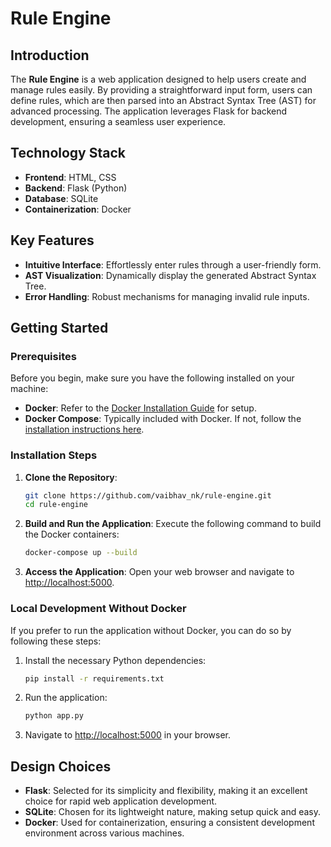 

# Rule Engine

## Introduction
The **Rule Engine** is a web application designed to help users create and manage rules easily. By providing a straightforward input form, users can define rules, which are then parsed into an Abstract Syntax Tree (AST) for advanced processing. The application leverages Flask for backend development, ensuring a seamless user experience.

## Technology Stack
- **Frontend**: HTML, CSS
- **Backend**: Flask (Python)
- **Database**: SQLite
- **Containerization**: Docker

## Key Features
- **Intuitive Interface**: Effortlessly enter rules through a user-friendly form.
- **AST Visualization**: Dynamically display the generated Abstract Syntax Tree.
- **Error Handling**: Robust mechanisms for managing invalid rule inputs.

## Getting Started

### Prerequisites
Before you begin, make sure you have the following installed on your machine:
- **Docker**: Refer to the [Docker Installation Guide](https://docs.docker.com/get-docker/) for setup.
- **Docker Compose**: Typically included with Docker. If not, follow the [installation instructions here](https://docs.docker.com/compose/install/).

### Installation Steps
1. **Clone the Repository**:
   ```bash
   git clone https://github.com/vaibhav_nk/rule-engine.git
   cd rule-engine
   ```

2. **Build and Run the Application**:
   Execute the following command to build the Docker containers:
   ```bash
   docker-compose up --build
   ```

3. **Access the Application**:
   Open your web browser and navigate to [http://localhost:5000](http://localhost:5000).

### Local Development Without Docker
If you prefer to run the application without Docker, you can do so by following these steps:
1. Install the necessary Python dependencies:
   ```bash
   pip install -r requirements.txt
   ```

2. Run the application:
   ```bash
   python app.py
   ```
3. Navigate to [http://localhost:5000](http://localhost:5000) in your browser.

## Design Choices
- **Flask**: Selected for its simplicity and flexibility, making it an excellent choice for rapid web application development.
- **SQLite**: Chosen for its lightweight nature, making setup quick and easy.
- **Docker**: Used for containerization, ensuring a consistent development environment across various machines.

